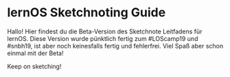 # lernOS Sketchnoting Guide
Hallo! 
Hier findest du die Beta-Version des Sketchnote Leitfadens für lernOS.
Diese Version wurde pünktlich fertig zum #LOScamp19 und #snbh19, ist aber noch keinesfalls fertig und fehlerfrei.
Viel Spaß aber schon einmal mit der Beta!

Keep on sketching!
